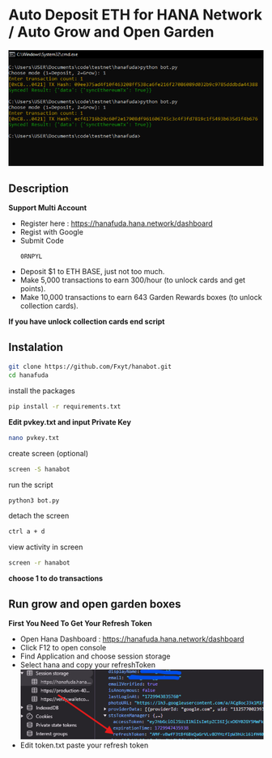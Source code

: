 # Auto Deposit ETH for HANA Network / Auto Grow and Open Garden 

<img width="513" alt="image" src="image.png">


## Description
**Support Multi Account**
- Register here : https://hanafuda.hana.network/dashboard
- Regist with Google
- Submit Code
  ```
  0RNPYL
  ```
- Deposit $1 to ETH BASE, just not too much.
- Make 5,000 transactions to earn 300/hour (to unlock cards and get points).
- Make 10,000 transactions to earn 643 Garden Rewards boxes (to unlock collection cards).

**If you have unlock collection cards end script**

## Instalation
```bash
git clone https://github.com/Fxyt/hanabot.git
cd hanafuda
```
install the packages
```bash
pip install -r requirements.txt
```
**Edit pvkey.txt and input Private Key**
```bash
nano pvkey.txt
```
create screen (optional)
```bash
screen -S hanabot
```
run the script
```bash
python3 bot.py
```
detach the screen 
```bash
ctrl a + d
```
view activity in screen
```bash
screen -r hanabot
```

**choose 1 to do transactions**
## Run grow and open garden boxes

**First You Need To Get Your Refresh Token**
- Open Hana Dashboard : https://hanafuda.hana.network/dashboard
- Click F12 to open console
- Find Application and choose session storage
- Select hana and copy your refreshToken
![image](image-2.png)
- Edit token.txt paste your refresh token

